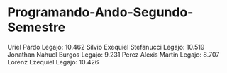 # Programando-Ando-Segundo-Semestre
Uriel Pardo                    Legajo: 10.462
Silvio Exequiel Stefanucci     Legajo: 10.519
Jonathan Nahuel Burgos         Legajo: 9.231
Perez Alexis Martin            Legajo: 8.707
Lorenz Ezequiel                Legajo: 10.426



